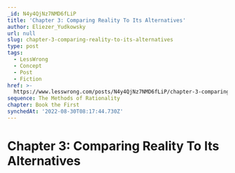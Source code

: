```yaml
---
_id: N4y4QjNz7NMD6fLiP
title: 'Chapter 3: Comparing Reality To Its Alternatives'
author: Eliezer_Yudkowsky
url: null
slug: chapter-3-comparing-reality-to-its-alternatives
type: post
tags:
  - LessWrong
  - Concept
  - Post
  - Fiction
href: >-
  https://www.lesswrong.com/posts/N4y4QjNz7NMD6fLiP/chapter-3-comparing-reality-to-its-alternatives
sequence: The Methods of Rationality
chapter: Book the First
synchedAt: '2022-08-30T08:17:44.730Z'
---
```

# Chapter 3: Comparing Reality To Its Alternatives

